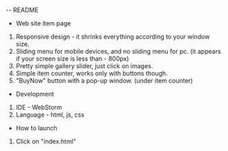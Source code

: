 -- README

- Web site item page

1. Responsive design - it shrinks everything according to your window size.
2. Sliding menu for mobile devices, and no sliding menu for pc. (it appears if your screen size is less than - 800px)
3. Pretty simple gallery slider, just click on images.
4. Simple item counter, works only with buttons though.
5. "BuyNow" button with a pop-up window. (under item counter)

- Development

1. IDE - WebStorm
2. Language - html, js, css

- How to launch
1. Click on "index.html"
